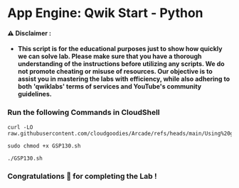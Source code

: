 #  App Engine: Qwik Start - Python


#### ⚠️ Disclaimer :
- **This script is for the educational purposes just to show how quickly we can solve lab. Please make sure that you have a thorough understanding of the instructions before utilizing any scripts. We do not promote cheating or  misuse of resources. Our objective is to assist you in mastering the labs with efficiency, while also adhering to both 'qwiklabs' terms of services and YouTube's community guidelines.**

### Run the following Commands in CloudShell 

```
curl -LO raw.githubusercontent.com/cloudgoodies/Arcade/refs/heads/main/Using%20gsutil%20to%20Perform%20Operations%20on%20Buckets%20and%20Objects/GSP130.sh

sudo chmod +x GSP130.sh

./GSP130.sh
```

### Congratulations 🎉 for completing the Lab !
